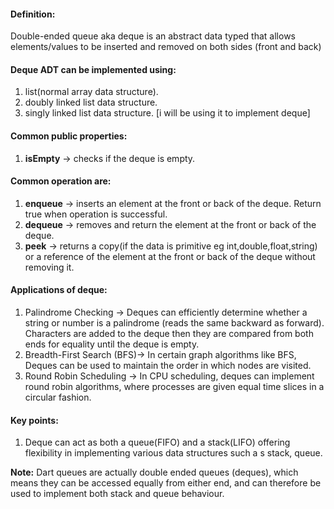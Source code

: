 #### Definition:
Double-ended queue aka deque is an abstract data typed that allows elements/values to be inserted and removed on both sides (front and back)

#### Deque ADT can be implemented using:
1. list(normal array data structure).
2. doubly linked list data structure.
3. singly linked list data structure. [i will be using it to implement deque]

#### Common public properties:
1. **isEmpty** -> checks if the deque is empty.

#### Common operation are:
1. **enqueue** -> inserts an element at the front or back of the deque. Return true when operation is successful.
2. **dequeue** -> removes and return the element at the front or back of the deque.
3. **peek** -> returns a copy(if the data is primitive eg int,double,float,string) or a reference of the element at the front or back of the deque without removing it.

#### Applications of deque:
1. Palindrome Checking -> Deques can efficiently determine whether a string or number is a palindrome (reads the same backward as forward). Characters are added to the deque then they are compared from both ends for equality until the deque is empty.
2. Breadth-First Search (BFS)-> In certain graph algorithms like BFS, Deques can be used to maintain the order in which nodes are visited.
3. Round Robin Scheduling -> In CPU scheduling, deques can implement round robin algorithms, where processes are given equal time slices in a circular fashion.

#### Key points:
1. Deque can act as both a queue(FIFO) and a stack(LIFO) offering flexibility in implementing various data structures such a s stack, queue.



**Note:** 
Dart queues are actually double ended queues (deques), which means they can be accessed equally from either end, and can therefore be used to implement both stack and queue behaviour.
